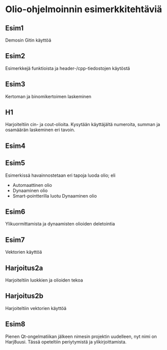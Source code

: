 # Olio-ohjelmoinnin esimerkkitehtäviä

## Esim1

Demosin Gitin käyttöä

## Esim2

Esimerkkejä funktioista ja header-/cpp-tiedostojen käytöstä

## Esim3

Kertoman ja binomikertoimen laskeminen

## H1 

Harjoiteltiin cin- ja cout-olioita. Kysytään käyttäjältä numeroita,
summan ja osamäärän laskeminen eri tavoin.

## Esim4

## Esim5

Esimerkissä havainnostetaan eri tapoja luoda olio; eli
<ul>
<li>Automaattinen olio</li>
<li>Dynaaminen olio</li>
<li>Smart-pointterilla luotu Dynaaminen olio</li>
</ul>

## Esim6
Ylikuormittamista ja dynaamisten olioiden deletointia

## Esim7
Vektorien käyttöä

## Harjoitus2a
Harjoiteltiin luokkien ja olioiden tekoa

## Harjoitus2b
Harjoiteltiin vektorien käyttöä

## Esim8
Pienen Qt-ongelmatiikan jälkeen nimesin projektin uudelleen,
nyt nimi on Harj8uusi. Tässä opeteltiin periytymistä ja ylikirjoittamista.
